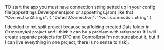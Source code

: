 TO start the app you must have connection string setted up in your config file(appsettings.Development.json or appsettings.json) like that
  "ConnectionStrings": {
    "DefaultConnection": "Your_connection_string"
  }

I decided to not split project because scaffolding created Data folder in CampanyApi project and i think it can be a problem with references if I will create separate projects for DTO and Controllers(I'm not sure about it, but if I can live everything in one project, there is no sense to risk).
